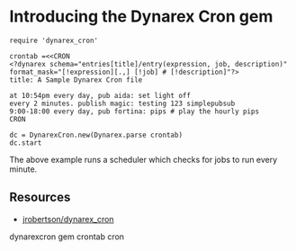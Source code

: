 # Introducing the Dynarex Cron gem

    require 'dynarex_cron'

    crontab =<<CRON
    <?dynarex schema="entries[title]/entry(expression, job, description)" format_mask="[!expression][.,] [!job] # [!description]"?>
    title: A Sample Dynarex Cron file

    at 10:54pm every day, pub aida: set light off
    every 2 minutes. publish magic: testing 123 simplepubsub
    9:00-18:00 every day, pub fortina: pips # play the hourly pips
    CRON

    dc = DynarexCron.new(Dynarex.parse crontab)
    dc.start

The above example runs a scheduler which checks for jobs to run every minute.

## Resources

* [jrobertson/dynarex_cron](https://github.com/jrobertson/dynarex_cron)

dynarexcron gem crontab cron

